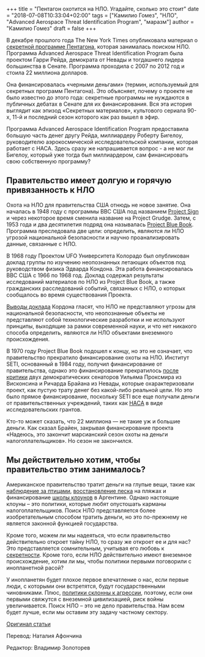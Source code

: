 +++
title = "Пентагон охотится на НЛО. Угадайте, сколько это стоит"
date = "2018-07-08T10:33:04+02:00"
tags = ["Камилио Гомез", "НЛО", "Advanced Aerospace Threat Identification Program", "маразм"]
author = "Камилио Гомез"
draft = false
+++

В декабре прошлого года The New York Times опубликовала материал о
[секретной программе Пентагона](https://www.nytimes.com/2017/12/16/us/politics/pentagon-program-ufo-harry-reid.html?_r=0),
которая занималась поиском НЛО. Программа Advanced Aerospace Threat Identification Program была проектом Гарри Рейда,
демократа от Невады и тогдашнего лидера большинства в Сенате.
Программа проходила с 2007 по 2012 год и стоила 22 миллиона долларов.

Она финансировалась «черными деньгами» (термин, используемый для секретных программ Пентагона).
Это объясняет, почему о проекте не было известно до этого года: секретные программы
не нуждаются в публичных дебатах в Сенате для их финансирования. Вся эта история выглядит как
эпизод «Секретных материалов», культового сериала 90-х, 11-й и последний сезон которого как раз вышел в эфир.

Программа Advanced Aerospace Identification Program предоставила большую часть денег другу Рейда,
миллиардеру Роберту Бигелоу, руководителю аэрокосмической исследовательской компании, которая работает
с НАСА. Здесь сразу же напрашивается вопрос - а не мог ли Бигелоу, который уже тогда был миллиардером,
сам финансировать свою собственную программу?

## Правительство имеет долгую и горячую привязанность к НЛО

Охота на НЛО для правительства США отнюдь не новое занятие. Она началась в 1948 году с программы
ВВС США под названием
[Project Sign](https://web.archive.org/web/20120227085710/http://www.dod.mil/pubs/foi/homeland_defense/UFOs/2d_af_1.pdf)
и через некоторое время сменила название на Project Grudge. Затем, с 1953 года и два
десятилетия подряд она называлась
[Project Blue Book](http://www.bluebookarchive.org/). Программа преследовала две цели: определить, являются
ли НЛО угрозой национальной безопасности и научно проанализировать данные, связанные с НЛО.

В 1968 году Проектом UFO Университета Колорадо был опубликован доклад группы по изучению неопознанных
летающих объектов под руководством физика Эдварда Кондона. Эта работа финансировалась ВВС США с 1966
по 1968 год. Доклад содержал результаты исследований материалов по НЛО из Project Blue Book, а также
гражданских расследований событий, связанных с НЛО, о которых сообщалось во время существования Проекта.

[Выводы доклада](https://archive.is/20120719123429/http://www.af.mil/information/factsheets/factsheet_print.asp?fsID=188&page=1)
Кордона гласят, что НЛО не представляют угрозы для национальной безопасности, что
неопознанные объекты не представляют собой технологические разработки и не используют принципы, выходящие
за рамки современной науки, и что нет никакого способа определить, являются ли НЛО объектами внеземного происхождения.

В 1970 году Project Blue Book подошел к концу, но это не означает, что правительство прекратило финансирование
охоты на НЛО. Институт SETI, основанный в 1984 году, получил финансирование от правительства,
однако это финансирование прекратилось
[после критики](http://content.time.com/time/health/article/0,8599,2067855,00.html)
двух демократических сенаторов Уильяма Проксмира из Висконсина и Ричарда Брайана из Невады,
которые охарактеризовали проект, как пустую трату денег без какой-либо реальной цели.
Но это было прямое финансирование, поскольку SETI все еще получали деньги от
правительственных учреждений, таких как
[НАСА](https://www.space.com/3031-nasa-budget-cuts-looming-seti-eyes-private-funding.html)
в виде исследовательских грантов.

Кто-то может сказать, что 22 миллиона — не такие уж и большие деньги.
Как сказал Брайен, закрывая финансирование проекта «Надеюсь, это закончит марсианский
сезон охоты на деньги налогоплательщиков». Но сезон не закончился.

## Мы действительно хотим, чтобы правительство этим занималось?

Американское правительство тратит деньги на глупые вещи, такие как
[наблюдение за птицами](https://www.nationalreview.com/2015/12/top-10-wasteful-government-expenses/),
[восстановление песка](https://www.cbsnews.com/news/beach-restoration-sending-out-to-sea/)
на пляжах и финансирование
[школы клоунов](http://checkyourfact.com/2017/12/25/fact-check-did-the-us-spend-300k-to-fund-a-clown-school-in-argentina/)
в Аргентине. Однако настоящие клоуны – это политики, которые любят опустошать карманы налогоплательщиков.
Поиск НЛО представляется более изобретательным способом тратить деньги, но это по-прежнему не является
законной функцией государства.

Кроме того, можем ли мы надеяться, что если правительство действительно откроет тайну НЛО,
то сразу же откроет ее и для нас? Это представляется сомнительным, учитывая его любовь к
[секретности](https://www.theguardian.com/commentisfree/2015/mar/09/government-too-many-secrets-embarrassment).
Кроме того, если НЛО действительно имеют внеземное происхождение, хотим ли мы, чтобы политики
первыми поговорили с инопланетной расой?

У инопланетян будет плохое первое впечатление о нас, если первые люди, с которыми они встретятся,
будут государственными чиновниками. Плюс,
[политики склонны к агрессии](https://lobelog.com/the-neocon-liberal-hawk-convergence-is-worse-than-i-thought/),
поэтому, если они первыми свяжутся с внеземной цивилизацией, риск войны увеличивается.
Поиск НЛО – это не дело правительства. Нам всем будет лучше, если мы оставим эту задачу частному сектору.

[Оригинал статьи](https://fee.org/articles/the-pentagon-is-hunting-for-ufos-guess-how-much-it-costs/?utm_source=FEE+Email+Subscriber+List&utm_campaign=5f71e676cb-MC_FEE_DAILY_2018_01_29&utm_medium=email&utm_term=0_84cc8d089b-5f71e676cb-108457965)

Перевод: Наталия Афончина

Редактор: Владимир Золоторев
